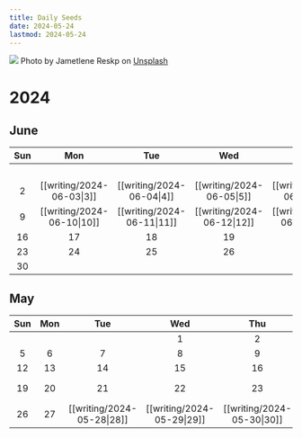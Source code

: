 ```yaml
---
title: Daily Seeds
date: 2024-05-24
lastmod: 2024-05-24
---
```


<img class="image-banner" src="https://images.unsplash.com/photo-1615469619480-1a7e77deb56c">
<span class="image-caption">Photo by Jametlene Reskp on <a href="https://unsplash.com/photos/brown-dried-leaves-on-brown-soil-vSVfPr2Uy3U">Unsplash</a></span>

# 2024

## June

|Sun|Mon|Tue|Wed|Thu|Fri|Sat|
|:-:|:-:|:-:|:-:|:-:|:-:|:-:|
| | | | | | |1|
|2|[[writing/2024-06-03\|3]]|[[writing/2024-06-04\|4]]|[[writing/2024-06-05\|5]]|[[writing/2024-06-06\|6]]|[[writing/2024-06-07\|7]]|[[writing/2024-06-08\|8]]|
|9|[[writing/2024-06-10\|10]]|[[writing/2024-06-11\|11]]|[[writing/2024-06-12\|12]]|[[writing/2024-06-13\|13]]|14|15|
|16|17|18|19|20|21|22|
|23|24|25|26|27|28|29|
|30| | | | | | |

## May

|Sun|Mon|Tue|Wed|Thu|Fri|Sat|
|:-:|:-:|:-:|:-:|:-:|:-:|:-:|
| | | |1|2|3|4|
|5|6|7|8|9|10|11|
|12|13|14|15|16|17|18|
|19|20|21|22|23|[[writing/2024-05-24\|24]]|25|
|26|27|[[writing/2024-05-28\|28]]|[[writing/2024-05-29\|29]]|[[writing/2024-05-30\|30]]|[[writing/2024-05-31\|31]]||

<style>
.content-meta { display: none;}
</style>
